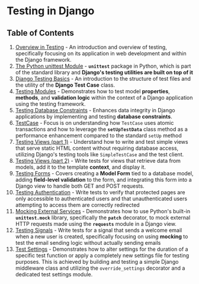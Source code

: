 # Testing in Django

## Table of Contents

1. [Overview in Testing](./notes/testing-overview.md) - An introduction and overview of testing, specifically focusing on its application in web development and within the Django framework.
2. [The Python unittest Module](./notes/unittest-module.md) - **`unittest`** package in Python, which is part of the standard library and **Django's testing utilities are built on top of it**
3. [Django Testing Basics](./notes/django-testing-basics.md) - An introduction to the structure of test files and the utility of the **Django Test Case** class.
4. [Testing Modules](./notes/testing-modules.md) - Demonstrates how to test model **properties**, **methods**, and **validation logic** within the context of a Django application using the testing framework.
5. [Testing Database Constraints](./notes/database-constraints.md) - Enhances data integrity in Django applications by implementing and testing **database constraints**.
6. [TestCase](./notes/test-case.md) - Focus is on understanding how `TestCase` uses atomic transactions and how to leverage the **`setUpTestData`** class method as a performance enhancement compared to the standard `setUp` method
7. [Testing Views (part 1)](./notes/testing-views-1.md) - Understand how to write and test simple views that serve static HTML content without requiring database access, utilizing Django's testing tools like `SimpleTestCase` and the test client.
8. [Testing Views (part 2)](./notes/testing-views-2.md) - Write tests for views that retrieve data from models, add it to the template **context**, and display it.
9. [Testing Forms](./notes/testing-forms.md) - Covers creating a **Model Form** tied to a database model, adding **field-level validation** to the form, and integrating this form into a Django view to handle both GET and POST requests.
10. [Testing Authentication](./notes/testing-authentication.md) - Write tests to verify that protected pages are only accessible to authenticated users and that unauthenticated users attempting to access them are correctly redirected
11. [Mocking External Services](./notes/mocking-external-services.md) - Demonstrates how to use Python's built-in **`unittest.mock`** library, specifically the **`patch`** decorator, to mock external HTTP requests made using the **`requests`** module in a Django view.
12. [Testing Signals](./notes/testing-signals.md) - Write tests for a signal that sends a welcome email when a new user is created, specifically focusing on using **mocking** to test the email sending logic without actually sending emails
13. [Test Settings](./notes/testing-settings.md) - Demonstrates how to alter settings for the duration of a specific test function or apply a completely new settings file for testing purposes. This is achieved by building and testing a simple Django middleware class and utilizing the `override_settings` decorator and a dedicated test settings module.
